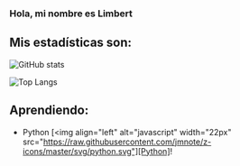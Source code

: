 ### Hola, mi nombre es Limbert ###

## Mis estadísticas son: 
![GitHub stats](https://github-readme-stats.vercel.app/api?username=LimbersMay&show_icons=true&theme=tokyonight)

![Top Langs](https://github-readme-stats.vercel.app/api/top-langs/?username=LimbersMay)

## Aprendiendo: 

- Python [<img align="left" alt="javascript" width="22px" src="https://raw.githubusercontent.com/jmnote/z-icons/master/svg/python.svg"][Python]!

[Python]: https://www.python.org/